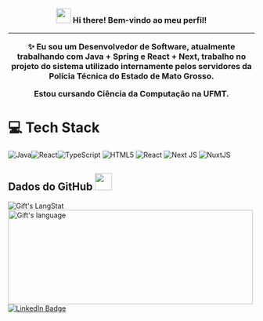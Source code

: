 <!-- Heading -->
<h3 align="center"><img src = "https://raw.githubusercontent.com/MartinHeinz/MartinHeinz/master/wave.gif" width = 30px> Hi there! Bem-vindo ao meu perfil!

---
✨ Eu sou um Desenvolvedor de Software, atualmente trabalhando com Java + Spring e React + Next, trabalho no projeto do sistema utilizado internamente pelos servidores da Polícia Técnica do Estado de Mato Grosso. 

Estou cursando Ciência da Computação na UFMT. 


<!-- code gif-->
# 💻 Tech Stack
![Java](https://img.shields.io/badge/Java-ED8B00?style=for-the-badge&logo=openjdk&logoColor=white)![React](https://img.shields.io/badge/React-20232A?style=for-the-badge&logo=react&logoColor=61DAFB)![TypeScript](https://img.shields.io/badge/typescript-%23007ACC.svg?style=for-the-badge&logo=typescript&logoColor=white) ![HTML5](https://img.shields.io/badge/html5-%23E34F26.svg?style=for-the-badge&logo=html5&logoColor=white) ![React](https://img.shields.io/badge/react-%2320232a.svg?style=for-the-badge&logo=react&logoColor=%2361DAFB)  ![Next JS](https://img.shields.io/badge/Next-black?style=for-the-badge&logo=next.js&logoColor=white) ![NuxtJS](https://img.shields.io/badge/Nuxt-black?style=for-the-badge&logo=nuxt.js&logoColor=white) 


 <!-- Conecct section: END -->
 
  <!-- GitHub section -->

 ## Dados do GitHub <img src = "https://i.pinimg.com/originals/65/c4/f4/65c4f452571be1261e9c623f7da488ac.gif" width = 35px> 
 
 <div>
   <img align="center" src="https://github-readme-streak-stats.herokuapp.com?user=muriloguizelin&theme=transparent&hide_border=true&locale=pt_BR" alt="Gift's LangStat" />
  <img align="center" src="https://github-readme-stats.vercel.app/api/top-langs?username=muriloguizelin&langs_count=10&show_icons=true&locale=en&layout=compact&theme=transparent" alt="Gift's language" height="192px"  width="500px"/>
     
</div>
 <a href="https://linkedin.com/in/muriloguizelin"><img src="https://img.shields.io/badge/-Murilo%20Guizelin%20-blue?style=plastic&amp;labelColor=blue&amp;logo=LinkedIn&amp;link=https://linkedin.com/in/muriloguizelin" alt="LinkedIn Badge"></a> 


<!-- GitHub section: END -->


</p>

